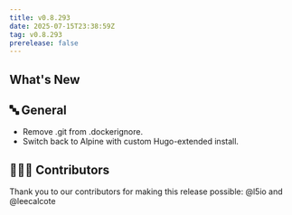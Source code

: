 ```yaml
---
title: v0.8.293
date: 2025-07-15T23:38:59Z
tag: v0.8.293
prerelease: false
---
```


## What's New
## 🔤 General
* Remove .git from .dockerignore. 
* Switch back to Alpine with custom Hugo-extended install.

## 👨🏽‍💻 Contributors

Thank you to our contributors for making this release possible:
@l5io and @leecalcote

